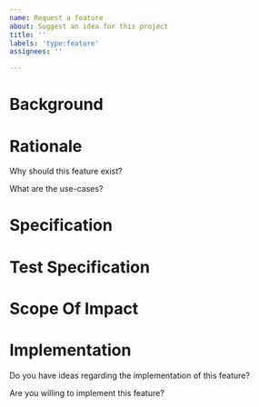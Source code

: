 ```yaml
---
name: Request a feature
about: Suggest an idea for this project
title: ''
labels: 'type:feature'
assignees: ''

---
```

# Background

# Rationale

Why should this feature exist?

What are the use-cases?

# Specification

# Test Specification

# Scope Of Impact


# Implementation

Do you have ideas regarding the implementation of this feature?

Are you willing to implement this feature?
